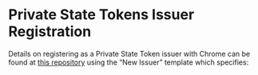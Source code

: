 # Private State Tokens Issuer Registration

Details on registering as a Private State Token issuer with Chrome can be found at [this repository](github.com/googlechrome/private-tokens) using the “New Issuer” template which specifies:
